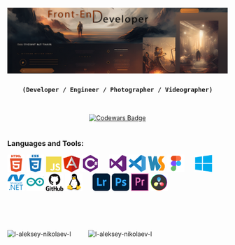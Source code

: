 [![MasterHead](/ICONS/Header.png)](https://github.com/l-Aleksey-Nikolaev-l)
<div align="center">

### `(Developer / Engineer / Photographer / Videographer)` ###

<br>

[![Codewars Badge](https://www.codewars.com/users/Aleksey_Nikolaev/badges/large?theme=light)](https://www.codewars.com/users/Aleksey_Nikolaev)

</div>
<h1></h1>
<h3>Languages and Tools:</h3>
<p>
    <img src="/ICONS/HTML5.svg" alt="html5" width="40" height="40"/>
    <img src="/ICONS/CSS3.svg" alt="css3" width="40" height="40"/>
    <img src="/ICONS/JS.svg" alt="JavaScript" width="36" height="36"/>
    <img src="/ICONS/AngularJS.svg" alt="Angular" width="38" height="38"/>
    <img src="/ICONS/CCharp.svg" alt="csharp" width="40" height="40"/>
    &#160;&#160;&#160;&#160;
    <img src="/ICONS/VS.svg" alt="c" width="40" height="40"/>
    <img src="/ICONS/VSCode.svg" alt="c" width="40" height="40"/>
    <img src="/ICONS/WebStorm.svg" alt="c" width="40" height="40"/>
    <img src="/ICONS/Figma.svg" alt="c" width="40" height="40"/>
    &#160;&#160;&#160;&#160;
    <img src="/ICONS/Windows.svg" alt="Windows" width="40" height="40" />
    <img src="/ICONS/DotNet.svg" alt="dotnet" width="40" height="40" />
    <img src="/ICONS/Arduino.svg" alt="arduino" width="40" height="40" />
    <img src="/ICONS/GitHub.svg" alt="git" width="40" height="40" />
    <img src="/ICONS/Linux.svg" alt="linux" width="40" height="40" />
    &#160;&#160;&#160;&#160;
    <img src="/ICONS/LR.svg" alt="LightRoom" width="40" height="40" />
    <img src="/ICONS/PS.svg" alt="photoshop" width="40" height="40" />
    <img src="/ICONS/PR.svg" alt="Premiere Pro" width="40" height="40" />
    <img src="/ICONS/DaVinci.svg" alt="DaVinci Resolve" width="40" height="40" />
</p>
<h1></h1>
<br><br>
<p align="left">
    <img height="185" src="https://github-readme-stats.vercel.app/api/top-langs?username=l-aleksey-nikolaev-l&show_icons=true&locale=en&layout=compact" alt="l-aleksey-nikolaev-l"/>
    &#160;&#160;&#160;&#160;&#160;&#160;&#160;&#160;
    <img height="185" src="https://github-readme-streak-stats.herokuapp.com/?user=l-aleksey-nikolaev-l&" alt="l-aleksey-nikolaev-l"/>
</p>
<br>


